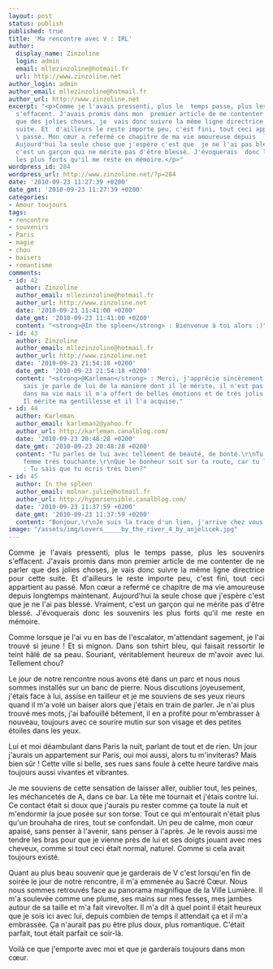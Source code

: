 ```yaml
---
layout: post
status: publish
published: true
title: 'Ma rencontre avec V : IRL'
author:
  display_name: Zinzoline
  login: admin
  email: mllezinzoline@hotmail.fr
  url: http://www.zinzoline.net
author_login: admin
author_email: mllezinzoline@hotmail.fr
author_url: http://www.zinzoline.net
excerpt: "<p>Comme je l'avais pressenti, plus le  temps passe, plus les souvenirs
  s'effacent. J'avais promis dans mon  premier article de me contenter de ne parler
  que des jolies choses, je  vais donc suivre la même ligne directrice pour cette
  suite. Et  d'ailleurs le reste importe peu, c'est fini, tout ceci appartient au
  \ passé. Mon cœur a refermé ce chapitre de ma vie amoureuse depuis  longtemps maintenant.
  Aujourd'hui la seule chose que j'espère c'est que  je ne l'ai pas blessé. Vraiment,
  c'est un garçon qui ne mérite pas d'être blessé. J'évoquerais  donc les souvenirs
  les plus forts qu'il me reste en mémoire.</p>"
wordpress_id: 284
wordpress_url: http://www.zinzoline.net/?p=284
date: '2010-09-23 11:27:39 +0200'
date_gmt: '2010-09-23 11:27:39 +0200'
categories:
- Amour toujours
tags:
- rencontre
- souvenirs
- Paris
- magie
- chou
- baisers
- romantisme
comments:
- id: 42
  author: Zinzoline
  author_email: mllezinzoline@hotmail.fr
  author_url: http://www.zinzoline.net
  date: '2010-09-23 11:41:00 +0200'
  date_gmt: '2010-09-23 11:41:00 +0200'
  content: "<strong>@In the spleen</strong> : Bienvenue à toi alors :)"
- id: 43
  author: Zinzoline
  author_email: mllezinzoline@hotmail.fr
  author_url: http://www.zinzoline.net
  date: '2010-09-23 21:54:18 +0200'
  date_gmt: '2010-09-23 21:54:18 +0200'
  content: "<strong>@Karleman</strong> : Merci, j'apprécie sincèrement.\r\n\r\nTu
    sais je parle de lui de la manière dont il le mérite, il n'est pas resté longtemps
    dans ma vie mais il m'a offert de belles émotions et de très jolis souvenirs.
    Il mérite ma gentillesse et il l'a acquise."
- id: 44
  author: Karleman
  author_email: karleman2@yahoo.fr
  author_url: http://karleman.canalblog.com/
  date: '2010-09-23 20:48:28 +0200'
  date_gmt: '2010-09-23 20:48:28 +0200'
  content: "Tu parles de lui avec tellement de beauté, de bonté.\r\nTu es une jeune
    femme très touchante.\r\nQue le bonheur soit sur ta route, car tu le mérites bien.\r\n\r\nPS
    : Tu sais que tu écris très bien?"
- id: 45
  author: In the spleen
  author_email: molnar.julie@hotmail.fr
  author_url: http://hypersensible.canalblog.com/
  date: '2010-09-23 11:37:59 +0200'
  date_gmt: '2010-09-23 11:37:59 +0200'
  content: "Bonjour,\r\nJe suis la trace d'un lien, j'arrive chez vous, je vous découvre."
image: "/assets/img/Lovers_____by_the_river_4_by_anjelicek.jpg"
---
```

<p style="text-align: justify;">Comme je l'avais pressenti, plus le  temps passe, plus les souvenirs s'effacent. J'avais promis dans mon  premier article de me contenter de ne parler que des jolies choses, je  vais donc suivre la même ligne directrice pour cette suite. Et  d'ailleurs le reste importe peu, c'est fini, tout ceci appartient au  passé. Mon cœur a refermé ce chapitre de ma vie amoureuse depuis  longtemps maintenant. Aujourd'hui la seule chose que j'espère c'est que  je ne l'ai pas blessé. Vraiment, c'est un garçon qui ne mérite pas d'être blessé. J'évoquerais  donc les souvenirs les plus forts qu'il me reste en mémoire.<a id="more"></a><a id="more-284"></a></p>
<p style="text-align: justify;">Comme lorsque je l'ai vu en bas de  l'escalator, m'attendant sagement, je l'ai trouvé si jeune ! Et si  mignon. Dans son tshirt bleu, qui faisait ressortir le teint hâlé de sa  peau. Souriant, véritablement heureux de m'avoir avec lui. Tellement  chou?</p>
<p>Le jour de notre rencontre nous avons été dans un parc et  nous nous sommes installés sur un banc de pierre. Nous discutions  joyeusement, j'étais face à lui, assise en tailleur et je me souviens de  ses yeux rieurs quand il m'a volé un baiser alors que j'étais en train  de parler. Je n'ai plus trouvé mes mots, j'ai bafouillé bêtement, il en a  profité pour m'embrasser à nouveau, toujours avec ce sourire mutin sur  son visage et des petites étoiles dans les yeux.</p>
<p>Lui et moi  déambulant dans Paris la nuit, parlant de tout et de rien. Un jour  j'aurais un appartement sur Paris, oui moi aussi, alors tu m'inviteras?  Mais bien sûr ! Cette ville si belle, ses rues sans foule à cette heure  tardive mais toujours aussi vivantes et vibrantes.</p>
<p>Je me souviens  de cette sensation de laisser aller, oublier tout, les peines, les  méchancetés de A, dans ce bar. La tête me tournait et j'étais contre  lui. Ce contact était si doux que j'aurais pu rester comme ça toute la  nuit et m'endormir la joue posée sur son torse. Tout ce qui m'entourait  n'était plus qu'un brouhaha de rires, tout se confondait. Un peu de  calme, mon cœur apaisé, sans penser à l'avenir, sans penser à l'après.  Je le revois aussi me tendre les bras pour que je vienne près de lui et  ses doigts jouant avec mes cheveux, comme si tout ceci était normal,  naturel. Comme si cela avait toujours existé.</p>
<p>Quant au plus beau  souvenir que je garderais de V c'est lorsqu'en fin de soirée le jour de notre rencontre, il m'a  emmenée au Sacré Cœur. Nous nous sommes retrouvés face au panorama  magnifique de la Ville Lumière. Il m'a soulevée comme une plume, ses  mains sur mes fesses, mes jambes autour de sa taille et m'a fait  virevolter. Il m'a dit à quel point il était heureux que je sois ici  avec lui, depuis combien de temps il attendait ça et il m'a embrassée.  Ça n'aurait pas pu être plus doux, plus romantique. C'était parfait,  tout était parfait ce soir-là.</p>
<p>Voilà ce que j'emporte avec moi et que je garderais toujours dans mon cœur.</p>
